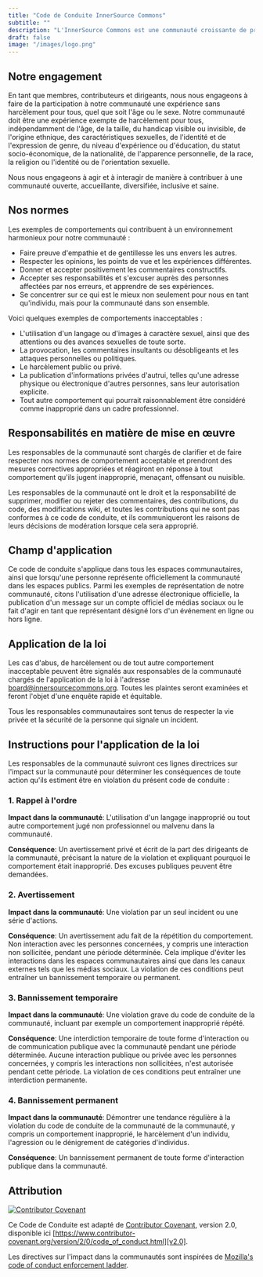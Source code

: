 ```yaml
---
title: "Code de Conduite InnerSource Commons"
subtitle: ""
description: "L'InnerSource Commons est une communauté croissante de praticiens dont le but est de créer et de partager des connaissances sur l'InnerSource."
draft: false
image: "/images/logo.png"
---
```


## Notre engagement

En tant que membres, contributeurs et dirigeants, nous nous engageons à faire de la participation à notre communauté une expérience sans harcèlement pour tous, quel que soit l'âge ou le sexe.
Notre communauté doit être une expérience exempte de harcèlement pour tous, indépendamment de l'âge, de la taille, du handicap visible ou invisible, de l'origine ethnique, des caractéristiques sexuelles, de l'identité et de l'expression de genre, du niveau d'expérience ou d'éducation, du statut socio-économique, de la nationalité, de l'apparence personnelle, de la race, la religion ou l'identité ou de l'orientation sexuelle.

Nous nous engageons à agir et à interagir de manière à contribuer à une communauté ouverte, accueillante,
diversifiée, inclusive et saine.

##  Nos normes

Les exemples de comportements qui contribuent à un environnement harmonieux pour notre
communauté :

* Faire preuve d'empathie et de gentillesse les uns envers les autres.
* Respecter les opinions, les points de vue et les expériences différentes.
* Donner et accepter positivement les commentaires constructifs.
* Accepter ses responsabilités et s'excuser auprès des personnes affectées par nos erreurs,
  et apprendre de ses expériences.
* Se concentrer sur ce qui est le mieux non seulement pour nous en tant qu'individu, mais pour la
  communauté dans son ensemble.

Voici quelques exemples de comportements inacceptables :

* L'utilisation d'un langage ou d'images à caractère sexuel, ainsi que des attentions ou des avances sexuelles de toute sorte.
* La provocation, les commentaires insultants ou désobligeants et les attaques personnelles ou politiques.
* Le harcèlement public ou privé.
* La publication d'informations privées d'autrui, telles qu'une adresse physique ou électronique d'autres personnes, sans leur autorisation explicite.
* Tout autre comportement qui pourrait raisonnablement être considéré comme inapproprié dans un cadre professionnel.

## Responsabilités en matière de mise en œuvre

Les responsables de la communauté sont chargés de clarifier et de faire respecter nos normes de comportement acceptable et prendront des mesures correctives appropriées et réagiront en réponse à tout comportement qu'ils jugent inapproprié, menaçant, offensant ou nuisible.

Les responsables de la communauté ont le droit et la responsabilité de supprimer, modifier ou rejeter des commentaires, des contributions, du code, des modifications wiki, et toutes les contributions qui ne sont pas conformes à ce code de conduite, et ils communiqueront les raisons de leurs décisions de modération lorsque cela sera approprié.

## Champ d'application

Ce code de conduite s'applique dans tous les espaces communautaires, ainsi que lorsqu'une personne représente officiellement la communauté dans les espaces publics. Parmi les exemples de représentation de notre communauté, citons l'utilisation d'une adresse électronique officielle, la publication d'un message sur un compte officiel de médias sociaux ou le fait d'agir en tant que représentant désigné lors d'un événement en ligne ou hors ligne.

## Application de la loi

Les cas d'abus, de harcèlement ou de tout autre comportement inacceptable peuvent être
signalés aux responsables de la communauté chargés de l'application de la loi à l'adresse
board@innersourcecommons.org. Toutes les plaintes seront examinées et feront l'objet d'une enquête rapide et équitable.

Tous les responsables communautaires sont tenus de respecter la vie privée et la sécurité de la personne qui signale un incident.

## Instructions pour l'application de la loi

Les responsables de la communauté suivront ces lignes directrices sur l'impact sur la communauté pour déterminer les conséquences de toute action qu'ils estiment être en violation du présent code de conduite :

### 1. Rappel à l'ordre

**Impact dans la communauté**: L'utilisation d'un langage inapproprié ou tout autre comportement jugé
non professionnel ou malvenu dans la communauté.

**Conséquence**: Un avertissement privé et écrit de la part des dirigeants de la communauté, précisant la nature de la violation et expliquant pourquoi le comportement était inapproprié. Des excuses publiques peuvent être demandées.

### 2. Avertissement

**Impact dans la communauté**:  Une violation par un seul incident ou une série d'actions.

**Conséquence**: Un avertissement adu fait de la répétition du comportement. Non interaction avec les personnes concernées, 
y compris une interaction non sollicitée, pendant une période déterminée.
Cela implique d'éviter les interactions dans les espaces communautaires ainsi que dans les canaux externes tels que les médias sociaux. La violation de ces conditions peut entraîner un bannissement temporaire ou permanent.

### 3. Bannissement temporaire

**Impact dans la communauté**: Une violation grave du code de conduite de la communauté, incluant par exemple un comportement inapproprié répété.

**Conséquence**: Une interdiction temporaire de toute forme d'interaction ou de communication publique
avec la communauté pendant une période déterminée. Aucune interaction publique ou privée avec les personnes concernées, y compris les interactions non sollicitées, n'est autorisée pendant cette période. La violation de ces conditions peut entraîner une interdiction permanente.

### 4. Bannissement permanent

**Impact dans la communauté**: Démontrer une tendance régulière à la violation du code de conduite de la communauté
de la communauté, y compris un comportement inapproprié, le harcèlement d'un individu, l'agression ou le dénigrement de catégories d'individus.

**Conséquence**: Un bannissement permanent de toute forme d'interaction publique dans la communauté.

## Attribution

[![Contributor Covenant](https://img.shields.io/badge/Contributor%20Covenant-v2.0%20adopted-ff69b4.svg)](codeofconduct.md)

Ce Code de Conduite est adapté de [Contributor Covenant][homepage],
version 2.0, disponible ici 
[https://www.contributor-covenant.org/version/2/0/code_of_conduct.html][v2.0].

Les directives sur l'impact dans la communautés sont inspirées de 
[Mozilla's code of conduct enforcement ladder][Mozilla CoC].

[homepage]: https://www.contributor-covenant.org
[v2.0]: https://www.contributor-covenant.org/version/2/0/code_of_conduct.html
[Mozilla CoC]: https://github.com/mozilla/diversity
[FAQ]: https://www.contributor-covenant.org/faq
[translations]: https://www.contributor-covenant.org/translations
